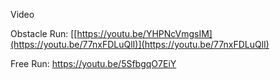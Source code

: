 Video

Obstacle Run:
[[https://youtu.be/YHPNcVmgsIM](https://youtu.be/77nxFDLuQlI)](https://youtu.be/77nxFDLuQlI)


Free Run:
https://youtu.be/5SfbgqO7EiY
